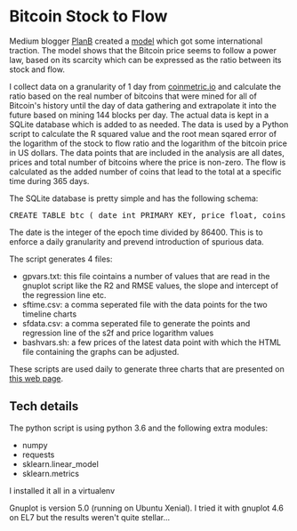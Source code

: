 # Bitcoin Stock to Flow

Medium blogger [PlanB](https://medium.com/@100trillionUSD) created a 
[model](https://medium.com/@100trillionUSD/modeling-bitcoins-value-with-scarcity-91fa0fc03e25)
which got some international traction. The model shows that the Bitcoin price
seems to follow a power law, based on its scarcity which can be expressed as
the ratio between its stock and flow.

I collect data on a granularity of 1 day from
[coinmetric.io](https://coinmetrics.io/community-network-data/) and calculate the ratio
based on the real number of bitcoins that were mined for all of Bitcoin's
history until the day of data gathering and extrapolate it into the future based
on mining 144 blocks per day. The actual data is kept in a SQLite database which is 
added to as needed. The data is used by a Python script to calculate the R squared
value and the root mean sqared error of the logarithm of the stock to flow ratio
and the logarithm of the bitcoin price in US dollars. The data points that are 
included in the analysis are all dates, prices and total number of bitcoins
where the price is non-zero. The flow is calculated as the added number of coins
that lead to the total at a specific time during 365 days.

The SQLite database is pretty simple and has the following schema:
<pre>
CREATE TABLE btc ( date int PRIMARY KEY, price float, coins float );
</pre>
The date is the integer of the epoch time divided by 86400. This is to enforce 
a daily granularity and prevend introduction of spurious data.

The script generates 4 files:
* gpvars.txt: this file cointains a number of values that are read in the gnuplot
script like the R2 and RMSE values, the slope and intercept of the regression line etc.
* sftime.csv: a comma seperated file with the data points for the two timeline charts
* sfdata.csv: a comma seperated file to generate the points and regression line 
of the s2f and price logarithm values
* bashvars.sh: a few prices of the latest data point with which the HTML file 
containing the graphs can be adjusted.

These scripts are used daily to generate three charts that are presented on 
[this web page](https://s2f.hamal.nl/s2fcharts.html).

## Tech details

The python script is using python 3.6 and the following extra modules:
* numpy
* requests
* sklearn.linear_model
* sklearn.metrics

I installed it all in a virtualenv

Gnuplot is version 5.0 (running on Ubuntu Xenial). I tried it with gnuplot 4.6 on EL7 
but the results weren't quite stellar...


